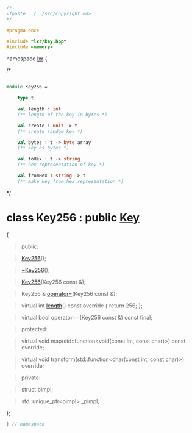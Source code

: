 ```cpp

/*
<fpaste ../../src/copyright.md>
*/

#pragma once

#include "lxr/key.hpp"
#include <memory>
````

namespace [lxr](namespace.list) {

/*

```fsharp

module Key256 =

    type t

    val length : int
    (** length of the key in bytes *)

    val create : unit -> t
    (** create random key *)

    val bytes : t -> byte array
    (** key as bytes *)

    val toHex : t -> string
    (** hex representation of key *)

    val fromHex : string -> t
    (** make key from hex representation *)
```

*/

# class Key256 : public [Key](key.hpp.md)

{

>public:

>[Key256](key256_ctor.cpp.md)();

>[~Key256](key256_ctor.cpp.md)();

>[Key256](key256_ctor.cpp.md)(Key256 const &);

>Key256 & [operator=](key256_ctor.cpp.md)(Key256 const &);

>virtual int [length](key256_functions.cpp.md)() const override { return 256; };

>virtual bool operator==(Key256 const &) const final;

>protected:

>virtual void map(std::function&lt;void(const int, const char)&gt;) const override;

>virtual void transform(std::function&lt;char(const int, const char)&gt;) override;

>private:

>struct pimpl;

>std::unique_ptr&lt;pimpl&gt; _pimpl;

};

```cpp
} // namespace
```